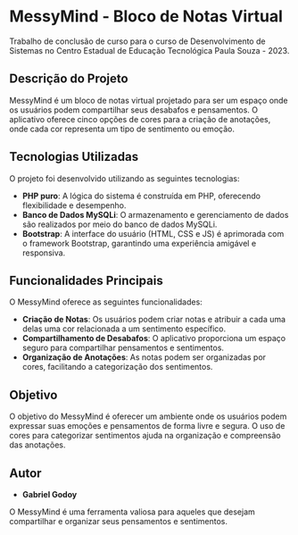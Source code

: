 # MessyMind - Bloco de Notas Virtual

Trabalho de conclusão de curso para o curso de Desenvolvimento de Sistemas no Centro Estadual de Educação Tecnológica Paula Souza - 2023.

## Descrição do Projeto

MessyMind é um bloco de notas virtual projetado para ser um espaço onde os usuários podem compartilhar seus desabafos e pensamentos. O aplicativo oferece cinco opções de cores para a criação de anotações, onde cada cor representa um tipo de sentimento ou emoção.

## Tecnologias Utilizadas

O projeto foi desenvolvido utilizando as seguintes tecnologias:

- **PHP puro**: A lógica do sistema é construída em PHP, oferecendo flexibilidade e desempenho.
- **Banco de Dados MySQLi**: O armazenamento e gerenciamento de dados são realizados por meio do banco de dados MySQLi.
- **Bootstrap**: A interface do usuário (HTML, CSS e JS) é aprimorada com o framework Bootstrap, garantindo uma experiência amigável e responsiva.

## Funcionalidades Principais

O MessyMind oferece as seguintes funcionalidades:

- **Criação de Notas**: Os usuários podem criar notas e atribuir a cada uma delas uma cor relacionada a um sentimento específico.
- **Compartilhamento de Desabafos**: O aplicativo proporciona um espaço seguro para compartilhar pensamentos e sentimentos.
- **Organização de Anotações**: As notas podem ser organizadas por cores, facilitando a categorização dos sentimentos.

## Objetivo

O objetivo do MessyMind é oferecer um ambiente onde os usuários podem expressar suas emoções e pensamentos de forma livre e segura. O uso de cores para categorizar sentimentos ajuda na organização e compreensão das anotações.

## Autor

- **Gabriel Godoy**

O MessyMind é uma ferramenta valiosa para aqueles que desejam compartilhar e organizar seus pensamentos e sentimentos.
